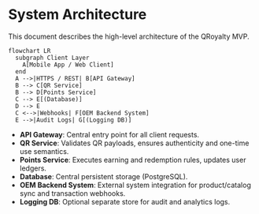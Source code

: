  # System Architecture

 This document describes the high-level architecture of the QRoyalty MVP.

 ```mermaid
 flowchart LR
   subgraph Client Layer
     A[Mobile App / Web Client]
   end
   A -->|HTTPS / REST| B[API Gateway]
   B --> C[QR Service]
   B --> D[Points Service]
   C --> E[(Database)]
   D --> E
   C <-->|Webhooks| F[OEM Backend System]
   E -->|Audit Logs| G[(Logging DB)]
 ```

 - **API Gateway**: Central entry point for all client requests.
 - **QR Service**: Validates QR payloads, ensures authenticity and one-time use semantics.
 - **Points Service**: Executes earning and redemption rules, updates user ledgers.
 - **Database**: Central persistent storage (PostgreSQL).
 - **OEM Backend System**: External system integration for product/catalog sync and transaction webhooks.
 - **Logging DB**: Optional separate store for audit and analytics logs.